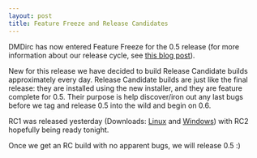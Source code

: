 ```yaml
---
layout: post
title: Feature Freeze and Release Candidates
---
```

DMDirc has now entered Feature Freeze for the 0.5 release (for more information about our release cycle, see <a href="http://blog.dmdirc.com/2007/06/08/the-dmdirc-release-cycle/">this blog post</a>).

New for this release we have decided to build Release Candidate builds approximately every day.
Release Candidate builds are just like the final release: they are installed using the new installer, and they are feature complete for 0.5. Their purpose is help discover/iron out any last bugs before we tag and release 0.5 into the wild and begin on 0.6.

RC1 was released yesterday (Downloads: <a href="http://dmdirc.googlecode.com/files/installer.0.5RC1.run">Linux</a> and <a href="http://dmdirc.googlecode.com/files/installer.0.5RC1.exe">Windows</a>) with RC2 hopefully being ready tonight.

Once we get an RC build with no apparent bugs, we will release 0.5 :)